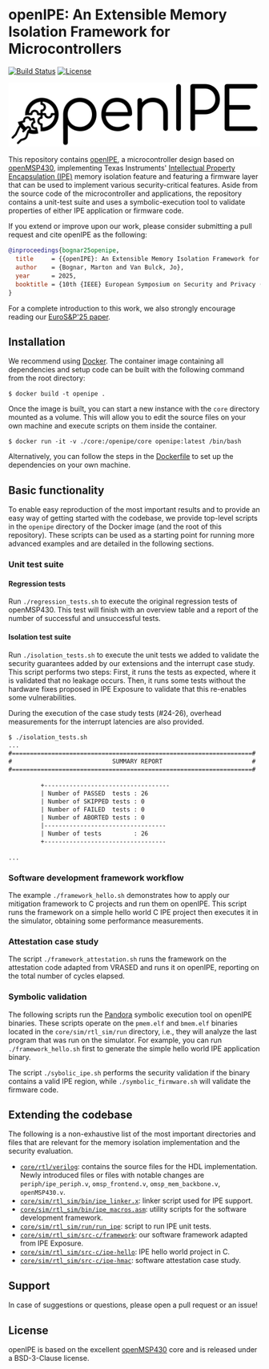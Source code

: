 # openIPE: An Extensible Memory Isolation Framework for Microcontrollers
[![Build Status](https://github.com/martonbognar/openipe/actions/workflows/ci.yaml/badge.svg)](https://github.com/martonbognar/openipe/actions/workflows/ci.yaml)
 [![License](https://img.shields.io/badge/License-BSD_3--Clause-blue.svg)](https://opensource.org/licenses/BSD-3-Clause)

![logo](doc/logo.svg)

This repository contains [openIPE](https://mici.hu/papers/bognar25openipe.pdf), a microcontroller design based on [openMSP430](https://github.com/olgirard/openmsp430), implementing Texas Instruments' [Intellectual Property Encapsulation (IPE)](https://www.ti.com/lit/an/slaa685/slaa685.pdf#page=9) memory isolation feature and featuring a firmware layer that can be used to implement various security-critical features.
Aside from the source code of the microcontroller and applications, the repository contains a unit-test suite and uses a symbolic-execution tool to validate properties of either IPE application or firmware code.

If you extend or improve upon our work, please consider submitting a pull request and cite openIPE as the following:

```bibtex
@inproceedings{bognar25openipe,
  title     = {{openIPE}: An Extensible Memory Isolation Framework for Microcontrollers},
  author    = {Bognar, Marton and Van Bulck, Jo},
  year      = 2025,
  booktitle = {10th {IEEE} European Symposium on Security and Privacy (EuroS{\&}P)},
}
```

For a complete introduction to this work, we also strongly encourage reading our [EuroS&P'25 paper](https://mici.hu/papers/bognar25openipe.pdf).

## Installation

We recommend using [Docker](https://www.docker.com/).
The container image containing all dependencies and setup code can be built with the following command from the root directory:

```shell
$ docker build -t openipe .
```

Once the image is built, you can start a new instance with the `core` directory mounted as a volume.
This will allow you to edit the source files on your own machine and execute scripts on them inside the container.

```shell
$ docker run -it -v ./core:/openipe/core openipe:latest /bin/bash
```

Alternatively, you can follow the steps in the [Dockerfile](Dockerfile) to set up the dependencies on your own machine.

## Basic functionality

To enable easy reproduction of the most important results and to provide an easy way of getting started with the codebase, we provide top-level scripts in the `openipe` directory of the Docker image (and the root of this repository).
These scripts can be used as a starting point for running more advanced examples and are detailed in the following sections.

### Unit test suite

#### Regression tests

Run `./regression_tests.sh` to execute the original regression tests of openMSP430.
This test will finish with an overview table and a report of the number of successful and unsuccessful tests.

#### Isolation test suite

Run `./isolation_tests.sh` to execute the unit tests we added to validate the security guarantees added by our extensions and the interrupt case study.
This script performs two steps:
First, it runs the tests as expected, where it is validated that no leakage occurs.
Then, it runs some tests without the hardware fixes proposed in IPE Exposure to validate that this re-enables some vulnerabilities.

During the execution of the case study tests (#24-26), overhead measurements for the interrupt latencies are also provided.


```shell
$ ./isolation_tests.sh
...
#===================================================================#
#                            SUMMARY REPORT                         #
#===================================================================#

         +-----------------------------------
         | Number of PASSED  tests : 26
         | Number of SKIPPED tests : 0
         | Number of FAILED  tests : 0
         | Number of ABORTED tests : 0
         |----------------------------------
         | Number of tests         : 26
         +----------------------------------

...
```

### Software development framework workflow

The example `./framework_hello.sh` demonstrates how to apply our mitigation framework to C projects and run them on openIPE.
This script runs the framework on a simple hello world C IPE project then executes it in the simulator, obtaining some performance measurements.

### Attestation case study

The script `./framework_attestation.sh` runs the framework on the attestation code adapted from VRASED and runs it on openIPE, reporting on the total number of cycles elapsed.

### Symbolic validation

The following scripts run the [Pandora](https://github.com/pandora-tee/pandora) symbolic execution tool on openIPE binaries.
These scripts operate on the `pmem.elf` and `bmem.elf` binaries located in the `core/sim/rtl_sim/run` directory, i.e., they will analyze the last program that was run on the simulator.
For example, you can run `./framework_hello.sh` first to generate the simple hello world IPE application binary.

The script `./sybolic_ipe.sh` performs the security validation if the binary contains a valid IPE region, while `./symbolic_firmware.sh` will validate the firmware code.

## Extending the codebase

The following is a non-exhaustive list of the most important directories and files that are relevant for the memory isolation implementation and the security evaluation.

- [`core/rtl/verilog`](core/rtl/verilog): contains the source files for the HDL implementation. Newly introduced files or files with notable changes are `periph/ipe_periph.v`, `omsp_frontend.v`, `omsp_mem_backbone.v`, `openMSP430.v`.
- [`core/sim/rtl_sim/bin/ipe_linker.x`](core/sim/rtl_sim/bin/ipe_linker.x): linker script used for IPE support.
- [`core/sim/rtl_sim/bin/ipe_macros.asm`](core/sim/rtl_sim/bin/ipe_macros.asm): utility scripts for the software development framework.
- [`core/sim/rtl_sim/run/run_ipe`](core/sim/rtl_sim/run/run_ipe): script to run IPE unit tests.
- [`core/sim/rtl_sim/src-c/framework`](core/sim/rtl_sim/src-c/framework): our software framework adapted from IPE Exposure.
- [`core/sim/rtl_sim/src-c/ipe-hello`](core/sim/rtl_sim/src-c/ipe-hello): IPE hello world project in C.
- [`core/sim/rtl_sim/src-c/ipe-hmac`](core/sim/rtl_sim/src-c/ipe-hmac): software attestation case study.

## Support

In case of suggestions or questions, please open a pull request or an issue!

## License

openIPE is based on the excellent [openMSP430](https://github.com/olgirard/openmsp430) core and is released under a BSD-3-Clause license.